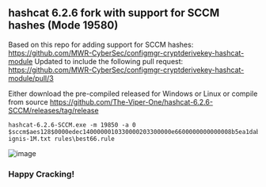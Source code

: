 ## hashcat 6.2.6 fork with support for SCCM hashes (Mode 19580)
Based on this repo for adding support for SCCM hashes: https://github.com/MWR-CyberSec/configmgr-cryptderivekey-hashcat-module
Updated to include the following pull request: https://github.com/MWR-CyberSec/configmgr-cryptderivekey-hashcat-module/pull/3

Either download the pre-compiled released for Windows or Linux or compile from source
https://github.com/The-Viper-One/hashcat-6.2.6-SCCM/releases/tag/release

```
hashcat-6.2.6-SCCM.exe -m 19850 -a 0 $sccm$aes128$0000edec1400000010330000203300000e6600000000000008b5ea1dab29bdd0de62e6506b108b5c ignis-1M.txt rules\best66.rule
```

![image](https://github.com/The-Viper-One/hashcat-6.2.6-SCCM/assets/68926315/f409e945-a400-471d-ae46-385f88c2b85e)


### Happy Cracking!
